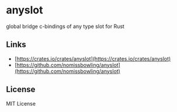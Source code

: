 anyslot
=======

global bridge c-bindings of any type slot for Rust


Links
-----

- [https://crates.io/crates/anyslot](https://crates.io/crates/anyslot)
- [https://github.com/nomissbowling/anyslot](https://github.com/nomissbowling/anyslot)


License
-------

MIT License
